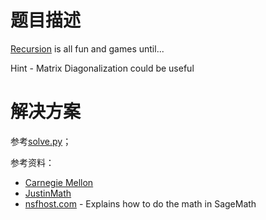 # 题目描述

[Recursion](https://www.google.com/search?q=recursion) is all fun and games until...

Hint - Matrix Diagonalization could be useful

# 解决方案

参考[solve.py](solution/solve.py)；

参考资料：

- [Carnegie Mellon](https://mathcourses.nfshost.com/archived-courses/mat-335-2017-summer/sage/sagecell-diagonalization.html)
- [JustinMath](https://www.justinmath.com/recursive-sequence-formulas-via-diagonalization/)
- [nsfhost.com](https://mathcourses.nfshost.com/archived-courses/mat-335-2017-summer/sage/sagecell-diagonalization.html) - Explains how to do the math in SageMath